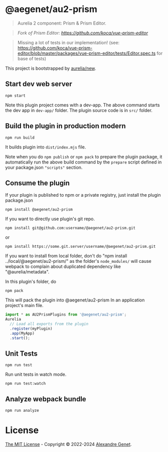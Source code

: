 # @aegenet/au2-prism

> Aurelia 2 component: Prism & Prism Editor.

> *Fork of Prism Editor: https://github.com/koca/vue-prism-editor*

> Missing a lot of tests in our implementation! (see: https://github.com/koca/vue-prism-editor/blob/master/packages/vue-prism-editor/tests/Editor.spec.ts for base of tests)


This project is bootstrapped by [aurelia/new](https://github.com/aurelia/new).

## Start dev web server

    npm start

Note this plugin project comes with a dev-app. The above command starts the dev app in `dev-app/` folder. The plugin source code is in `src/` folder.

## Build the plugin in production modern

    npm run build

It builds plugin into `dist/index.mjs` file.

Note when you do `npm publish` or `npm pack` to prepare the plugin package, it automatically run the above build command by the `prepare` script defined in your package.json `"scripts"` section.

## Consume the plugin

If your plugin is published to npm or a private registry, just install the plugin package.json

    npm install @aegenet/au2-prism

If you want to directly use plugin's git repo.

    npm install git@github.com:username/@aegenet/au2-prism.git

or

    npm install https://some.git.server/username/@aegenet/au2-prism.git

If you want to install from local folder, don't do "npm install ../local/@aegenet/au2-prism/" as the folder's `node_modules/` will cause webpack to complain about duplicated dependency like "@aurelia/metadata".

In this plugin's folder, do

    npm pack

This will pack the plugin into @aegenet/au2-prism
In an application project's main file.

```js
import * as AU2PrismPlugins from '@aegenet/au2-prism';
Aurelia
  // Load all exports from the plugin
  .register(myPlugin)
  .app(MyApp)
  .start();
```

## Unit Tests

    npm run test

Run unit tests in watch mode.

    npm run test:watch


## Analyze webpack bundle

    npm run analyze

# License

[The MIT License](LICENSE) - Copyright © 2022-2024 [Alexandre Genet](https://github.com/aegenet).
